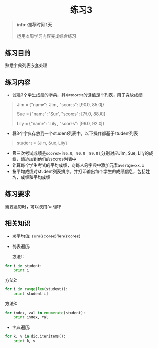# <center>练习3</center>

<!-- toc -->

> #### info::推荐时间 1天
>
> 运用本周学习内容完成综合练习

## 练习目的

熟悉字典列表嵌套处理

## 练习内容

* 创建3个学生成绩的字典，其中scores的键值是个列表，用于存放成绩

> Jim = {"name": 'Jim', "scores": [90.0, 85.0]}
>
> Sue = {"name": 'Sue', "scores": [75.0, 88.0]}
>
> Lily = {"name": 'Lily', "scores": [99.0, 92.0]}

* 将3个字典存放到一个student列表中，以下操作都基于student列表

> student = [Jim, Sue, Lily]

* 第三次考试成绩是`score3=[95.0, 90.0, 89.0]`,分别对应Jim, Sue, Lily的成绩，请追加到他们的scores列表中
* 计算每个学生考试的平均成绩，向每人的字典中添加元素`average=xx.x`
* 按平均成绩对student列表排序，并打印输出每个学生的成绩信息，包括姓名，成绩和平均成绩


## 练习要求

需要遍历时，可以使用for循环

## 相关知识

* 求平均值: sum(scores)/len(scores)

* 列表遍历:
      
    方法1:

``` python
for i in student:
    print i
```

方法2:

``` python
for i in range(len(student)):
    print student[i]
```
    
方法3:

``` python
for index, val in enumerate(student):
    print index, val
```

* 字典遍历:
  
``` python
for k, v in dic.iteritems():
    print k, v
```

